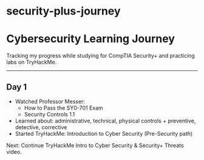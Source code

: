 # security-plus-journey

# Cybersecurity Learning Journey  

Tracking my progress while studying for CompTIA Security+ and practicing labs on TryHackMe.  

---

## Day 1
- Watched Professor Messer:
  - How to Pass the SY0-701 Exam
  - Security Controls 1.1  
- Learned about: administrative, technical, physical controls + preventive, detective, corrective  
- Started TryHackMe: Introduction to Cyber Security (Pre-Security path)  

Next: Continue TryHackMe Intro to Cyber Security & Security+ Threats video.  
